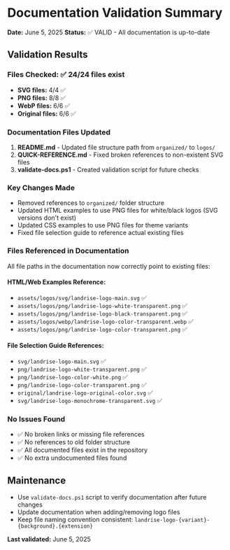 # Documentation Validation Summary

**Date:** June 5, 2025
**Status:** ✅ VALID - All documentation is up-to-date

## Validation Results

### Files Checked: ✅ 24/24 files exist
- **SVG files:** 4/4 ✅
- **PNG files:** 8/8 ✅
- **WebP files:** 6/6 ✅
- **Original files:** 6/6 ✅

### Documentation Files Updated
1. **README.md** - Updated file structure path from `organized/` to `logos/`
2. **QUICK-REFERENCE.md** - Fixed broken references to non-existent SVG files
3. **validate-docs.ps1** - Created validation script for future checks

### Key Changes Made
- Removed references to `organized/` folder structure
- Updated HTML examples to use PNG files for white/black logos (SVG versions don't exist)
- Updated CSS examples to use PNG files for theme variants
- Fixed file selection guide to reference actual existing files

### Files Referenced in Documentation
All file paths in the documentation now correctly point to existing files:

#### HTML/Web Examples Reference:
- `assets/logos/svg/landrise-logo-main.svg` ✅
- `assets/logos/png/landrise-logo-white-transparent.png` ✅
- `assets/logos/png/landrise-logo-black-transparent.png` ✅
- `assets/logos/webp/landrise-logo-color-transparent.webp` ✅
- `assets/logos/png/landrise-logo-color-transparent.png` ✅

#### File Selection Guide References:
- `svg/landrise-logo-main.svg` ✅
- `png/landrise-logo-white-transparent.png` ✅
- `png/landrise-logo-color-white.png` ✅
- `png/landrise-logo-color-transparent.png` ✅
- `original/landrise-logo-original-color.svg` ✅
- `svg/landrise-logo-monochrome-transparent.svg` ✅

### No Issues Found
- ✅ No broken links or missing file references
- ✅ No references to old folder structure
- ✅ All documented files exist in the repository
- ✅ No extra undocumented files found

## Maintenance
- Use `validate-docs.ps1` script to verify documentation after future changes
- Update documentation when adding/removing logo files
- Keep file naming convention consistent: `landrise-logo-{variant}-{background}.{extension}`

**Last validated:** June 5, 2025
